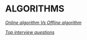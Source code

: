 # ALGORITHMS

*[Online algorithm Vs Offline algorithm](https://stackoverflow.com/questions/11496013/what-is-the-difference-between-an-on-line-and-off-line-algorithm)*

*[Top interview questions](https://leetcode.com/problem-list/top-interview-questions/?sorting=W3sic29ydE9yZGVyIjoiQVNDRU5ESU5HIiwib3JkZXJCeSI6IkRJRkZJQ1VMVFkifV0%3D)*


